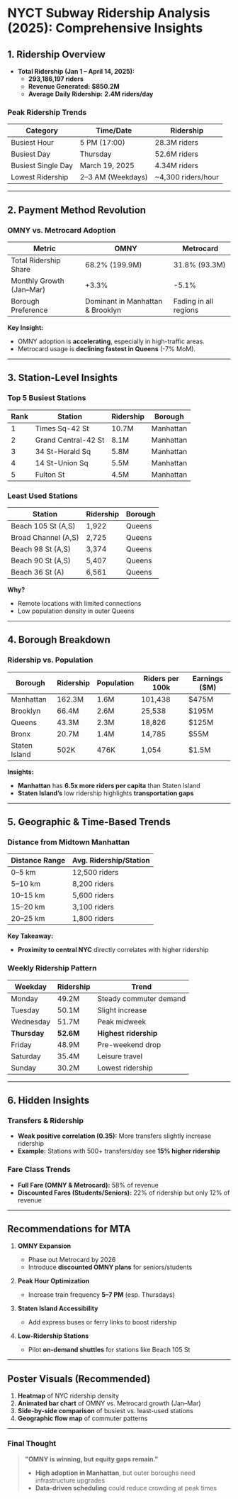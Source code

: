 # **NYCT Subway Ridership Analysis (2025): Comprehensive Insights**

## **1. Ridership Overview**
- **Total Ridership (Jan 1 – April 14, 2025):**  
  - **293,186,197 riders**  
  - **Revenue Generated:** **$850.2M**  
  - **Average Daily Ridership:** **2.4M riders/day**  

### **Peak Ridership Trends**
| **Category**       | **Time/Date**          | **Ridership**       |
|--------------------|------------------------|---------------------|
| Busiest Hour       | 5 PM (17:00)           | 28.3M riders        |
| Busiest Day        | Thursday               | 52.6M riders        |
| Busiest Single Day | March 19, 2025         | 4.34M riders        |
| Lowest Ridership   | 2–3 AM (Weekdays)      | ~4,300 riders/hour  |

---

## **2. Payment Method Revolution**
### **OMNY vs. Metrocard Adoption**
| **Metric**               | **OMNY**       | **Metrocard**  |
|--------------------------|---------------|----------------|
| Total Ridership Share    | 68.2% (199.9M)| 31.8% (93.3M)  |
| Monthly Growth (Jan–Mar) | +3.3%         | -5.1%          |
| Borough Preference       | Dominant in Manhattan & Brooklyn | Fading in all regions |

**Key Insight:**  
- OMNY adoption is **accelerating**, especially in high-traffic areas.  
- Metrocard usage is **declining fastest in Queens** (-7% MoM).  

---

## **3. Station-Level Insights**
### **Top 5 Busiest Stations**
| **Rank** | **Station**           | **Ridership** | **Borough**  |
|----------|-----------------------|---------------|--------------|
| 1        | Times Sq-42 St        | 10.7M         | Manhattan    |
| 2        | Grand Central-42 St   | 8.1M          | Manhattan    |
| 3        | 34 St-Herald Sq       | 5.8M          | Manhattan    |
| 4        | 14 St-Union Sq        | 5.5M          | Manhattan    |
| 5        | Fulton St             | 4.5M          | Manhattan    |

### **Least Used Stations**
| **Station**          | **Ridership** | **Borough** |
|----------------------|---------------|-------------|
| Beach 105 St (A,S)   | 1,922         | Queens      |
| Broad Channel (A,S)  | 2,725         | Queens      |
| Beach 98 St (A,S)    | 3,374         | Queens      |
| Beach 90 St (A,S)    | 5,407         | Queens      |
| Beach 36 St (A)      | 6,561         | Queens      |

**Why?**  
- Remote locations with limited connections  
- Low population density in outer Queens  

---

## **4. Borough Breakdown**
### **Ridership vs. Population**
| **Borough**    | **Ridership** | **Population** | **Riders per 100k** | **Earnings ($M)** |
|----------------|---------------|----------------|----------------------|-------------------|
| Manhattan      | 162.3M        | 1.6M           | 101,438              | $475M             |
| Brooklyn       | 66.4M         | 2.6M           | 25,538               | $195M             |
| Queens         | 43.3M         | 2.3M           | 18,826               | $125M             |
| Bronx          | 20.7M         | 1.4M           | 14,785               | $55M              |
| Staten Island  | 502K          | 476K           | 1,054                | $1.5M             |

**Insights:**  
- **Manhattan** has **6.5x more riders per capita** than Staten Island  
- **Staten Island’s** low ridership highlights **transportation gaps**  

---

## **5. Geographic & Time-Based Trends**
### **Distance from Midtown Manhattan**
| **Distance Range** | **Avg. Ridership/Station** |
|--------------------|----------------------------|
| 0–5 km             | 12,500 riders              |
| 5–10 km            | 8,200 riders               |
| 10–15 km           | 5,600 riders               |
| 15–20 km           | 3,100 riders               |
| 20–25 km           | 1,800 riders               |

**Key Takeaway:**  
- **Proximity to central NYC** directly correlates with higher ridership  

### **Weekly Ridership Pattern**
| **Weekday**   | **Ridership** | **Trend**               |
|--------------|---------------|-------------------------|
| Monday       | 49.2M         | Steady commuter demand  |
| Tuesday      | 50.1M         | Slight increase         |
| Wednesday    | 51.7M         | Peak midweek            |
| **Thursday** | **52.6M**     | **Highest ridership**   |
| Friday       | 48.9M         | Pre-weekend drop        |
| Saturday     | 35.4M         | Leisure travel          |
| Sunday       | 30.2M         | Lowest ridership        |

---

## **6. Hidden Insights**
### **Transfers & Ridership**
- **Weak positive correlation (0.35):** More transfers slightly increase ridership  
- **Example:** Stations with 500+ transfers/day see **15% higher ridership**  

### **Fare Class Trends**
- **Full Fare (OMNY & Metrocard):** 58% of revenue  
- **Discounted Fares (Students/Seniors):** 22% of ridership but only 12% of revenue  

---

## **Recommendations for MTA**
1. **OMNY Expansion**  
   - Phase out Metrocard by 2026  
   - Introduce **discounted OMNY plans** for seniors/students  

2. **Peak Hour Optimization**  
   - Increase train frequency **5–7 PM** (esp. Thursdays)  

3. **Staten Island Accessibility**  
   - Add express buses or ferry links to boost ridership  

4. **Low-Ridership Stations**  
   - Pilot **on-demand shuttles** for stations like Beach 105 St  

---

## **Poster Visuals (Recommended)**
1. **Heatmap** of NYC ridership density  
2. **Animated bar chart** of OMNY vs. Metrocard growth (Jan–Mar)  
3. **Side-by-side comparison** of busiest vs. least-used stations  
4. **Geographic flow map** of commuter patterns  

---

### **Final Thought**
> **"OMNY is winning, but equity gaps remain."**  
> - **High adoption in Manhattan**, but outer boroughs need infrastructure upgrades  
> - **Data-driven scheduling** could reduce crowding at peak times  
